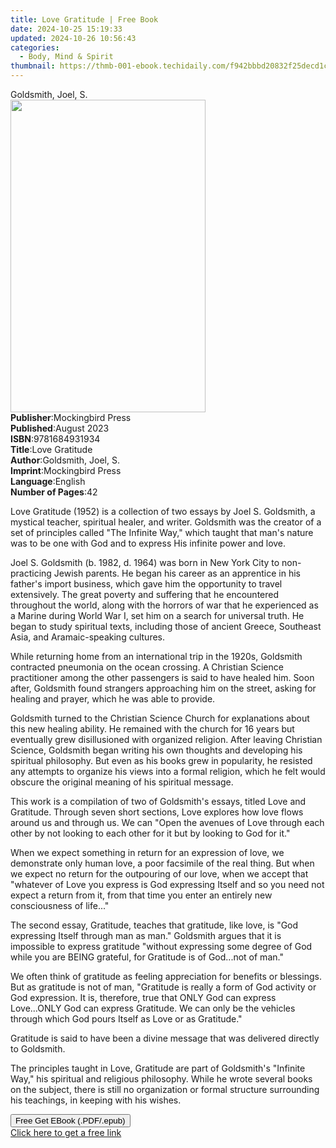 ```yaml
---
title: Love Gratitude | Free Book
date: 2024-10-25 15:19:33
updated: 2024-10-26 10:56:43
categories:
  - Body, Mind & Spirit
thumbnail: https://thmb-001-ebook.techidaily.com/f942bbbd20832f25decd1cb2028eed6d90b02b37827818cecdc16bc64e4814e8.jpg
---
```

<main id="book-container">
  <div class="flex flex-col">
    <div class="book-brief flex-1 py-6 px-4 sm:p-6 md:py-10 md:px-8">
      <!-- brief-->
      <div class="book-brief-main">Goldsmith, Joel, S.</div>
    </div>
    <div
      class="book-meta-info flex-1 grid gap-4 col-start-1 col-end-3 row-start-1 sm:mb-6 sm:grid-cols-4 lg:gap-6 lg:col-start-2 lg:row-end-6 lg:row-span-6 lg:mb-0"
    >
      <div
        class="book-meta-info-left place-content-center mt-4 p-4 text-sm leading-6 col-start-2 col-span-2 dark:text-slate-400"
      >
        <img
          class="w-full h-500 object-cover rounded-lg sm:h-255 sm:col-span-2 lg:col-span-full"
          src="https://img-001-ebook.techidaily.com/8cef87e0ab1bd4acb974d7affcd2215fc4d7da0261b98164c641882643485c4b.jpg"
          alt=""
          width="312"
          height="500"
        />
      </div>
      <div
        class="book-meta-info-right mt-2 col-start-1 row-start-2 col-span-3 self-center"
      >
        <!-- meta data  -->
        <div class="flex flex-col px-4 md:px-8">
          <div class="flex-1">
            <strong>Publisher</strong>:<span class="px-2"
              >Mockingbird Press</span
            >
          </div>
          <div class="flex-1">
            <strong>Published</strong>:<span class="px-2">August 2023</span>
          </div>
          <div class="flex-1">
            <strong>ISBN</strong>:<span class="px-2">9781684931934</span>
          </div>
          <div class="flex-1">
            <strong>Title</strong>:<span class="px-2">Love Gratitude</span>
          </div>
          <div class="flex-1">
            <strong>Author</strong>:<span class="px-2"
              >Goldsmith, Joel, S.</span
            >
          </div>
          <div class="flex-1">
            <strong>Imprint</strong>:<span class="px-2">Mockingbird Press</span>
          </div>
          <div class="flex-1">
            <strong>Language</strong>:<span class="px-2">English</span>
          </div>
          <div class="flex-1">
            <strong>Number of Pages</strong>:<span class="px-2">42</span>
          </div>
        </div>
      </div>
    </div>
    <div class="book-description flex-1 py-6 px-4 sm:p-6 md:py-10 md:px-8">
      <div class="book-description-main">
        <div accordion-content="" id="description">
          <p>
            Love Gratitude (1952) is a collection of two essays by Joel S.
            Goldsmith, a mystical teacher, spiritual healer, and writer.
            Goldsmith was the creator of a set of principles called "The
            Infinite Way," which taught that man's nature was to be one with God
            and to express His infinite power and love.
          </p>
          <p>
            Joel S. Goldsmith (b. 1982, d. 1964) was born in New York City to
            non-practicing Jewish parents. He began his career as an apprentice
            in his father's import business, which gave him the opportunity to
            travel extensively. The great poverty and suffering that he
            encountered throughout the world, along with the horrors of war that
            he experienced as a Marine during World War I, set him on a search
            for universal truth. He began to study spiritual texts, including
            those of ancient Greece, Southeast Asia, and Aramaic-speaking
            cultures.
          </p>
          <p>
            While returning home from an international trip in the 1920s,
            Goldsmith contracted pneumonia on the ocean crossing. A Christian
            Science practitioner among the other passengers is said to have
            healed him. Soon after, Goldsmith found strangers approaching him on
            the street, asking for healing and prayer, which he was able to
            provide.&nbsp;
          </p>
          <p>
            Goldsmith turned to the Christian Science Church for explanations
            about this new healing ability. He remained with the church for 16
            years but eventually grew disillusioned with organized religion.
            After leaving Christian Science, Goldsmith began writing his own
            thoughts and developing his spiritual philosophy. But even as his
            books grew in popularity, he resisted any attempts to organize his
            views into a formal religion, which he felt would obscure the
            original meaning of his spiritual message.&nbsp;
          </p>
          <p>
            This work is a compilation of two of Goldsmith's essays, titled Love
            and Gratitude. Through seven short sections, Love explores how love
            flows around us and through us. We can "Open the avenues of Love
            through each other by not looking to each other for it but by
            looking to God for it."&nbsp;
          </p>
          <p>
            When we expect something in return for an expression of love, we
            demonstrate only human love, a poor facsimile of the real thing. But
            when we expect no return for the outpouring of our love, when we
            accept that "whatever of Love you express is God expressing Itself
            and so you need not expect a return from it, from that time you
            enter an entirely new consciousness of life..."
          </p>
          <p>
            The second essay, Gratitude, teaches that gratitude, like love, is
            "God expressing Itself through man as man." Goldsmith argues that it
            is impossible to express gratitude "without expressing some degree
            of God while you are BEING grateful, for Gratitude is of God...not
            of man."
          </p>
          <p>
            We often think of gratitude as feeling appreciation for benefits or
            blessings. But as gratitude is not of man, "Gratitude is really a
            form of God activity or God expression. It is, therefore, true that
            ONLY God can express Love...ONLY God can express Gratitude. We can
            only be the vehicles through which God pours Itself as Love or as
            Gratitude."&nbsp;
          </p>
          <p>
            Gratitude is said to have been a divine message that was delivered
            directly to Goldsmith.&nbsp;
          </p>
          <p>
            The principles taught in Love, Gratitude are part of Goldsmith's
            "Infinite Way," his spiritual and religious philosophy. While he
            wrote several books on the subject, there is still no organization
            or formal structure surrounding his teachings, in keeping with his
            wishes.
          </p>
        </div>
        <div class="accordion-fader"></div>
      </div>
    </div>
    <div class="book-excerpts flex-1 py-6 px-4 sm:p-6 md:py-10 md:px-8"></div>
    <div
      class="book-about-author flex-1 py-6 px-4 sm:p-6 md:py-10 md:px-8"
    ></div>
    <div class="book-free-get flex-1 py-6 px-4 sm:p-6 md:py-10 md:px-8">
      <button
        id="btn-free-get"
        class="bg-blue-500 hover:bg-blue-700 text-white font-bold py-2 px-4 rounded"
      >
        Free Get EBook (.PDF/.epub)
      </button>
      <div id="countdown-display" class="px-2 text-lg mt-2"></div>
      <a
        id="free-link"
        class="hidden bg-blue-500 hover:bg-blue-700 text-white font-bold py-2 px-4 rounded"
        href="https://www.ebooks.com/en-us/book/211124497/love-gratitude/goldsmith-joel-s/"
        target="_blank"
        >Click here to get a free link</a
      >
    </div>
    <script>
      let countdownTime = 0;
      let countdownInterval = null;
      document
        .getElementById('btn-free-get')
        .addEventListener('click', startCountdown);
      function startCountdown() {
        countdownTime = new Date().getTime() + 60000 * 3;
        countdownInterval = setInterval(updateCountdown, 1000);
        document.getElementById('btn-free-get').disabled = true;
        document
          .getElementById('btn-free-get')
          .classList.add('bg-gray-500', 'cursor-not-allowed');
      }
      function updateCountdown() {
        let currentTime = new Date().getTime();
        let timeLeft = countdownTime - currentTime;
        let secondsLeft = Math.floor(timeLeft / 1000);
        document.getElementById('countdown-display').innerHTML =
          `Remaining time: ${secondsLeft} seconds.`;
        if (secondsLeft <= 0) {
          clearInterval(countdownInterval);
          document.getElementById('btn-free-get').classList.add('hidden');
          document.getElementById('free-link').classList.remove('hidden');
          document.getElementById('countdown-display').innerHTML = '';
        }
      }
    </script>
  </div>
</main>
